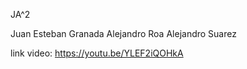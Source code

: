 JA^2

Juan Esteban Granada
Alejandro Roa 
Alejandro Suarez 
 
link video: https://youtu.be/YLEF2iQOHkA
